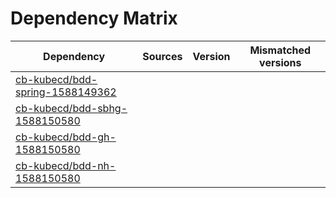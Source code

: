# Dependency Matrix

Dependency | Sources | Version | Mismatched versions
---------- | ------- | ------- | -------------------
[cb-kubecd/bdd-spring-1588149362](https://github.com/cb-kubecd/bdd-spring-1588149362.git) |  | []() | 
[cb-kubecd/bdd-sbhg-1588150580](https://github.com/cb-kubecd/bdd-sbhg-1588150580.git) |  | []() | 
[cb-kubecd/bdd-gh-1588150580](https://github.com/cb-kubecd/bdd-gh-1588150580.git) |  | []() | 
[cb-kubecd/bdd-nh-1588150580](https://github.com/cb-kubecd/bdd-nh-1588150580.git) |  | []() | 
